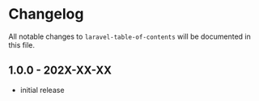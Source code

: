 # Changelog

All notable changes to `laravel-table-of-contents` will be documented in this file.

## 1.0.0 - 202X-XX-XX

- initial release
